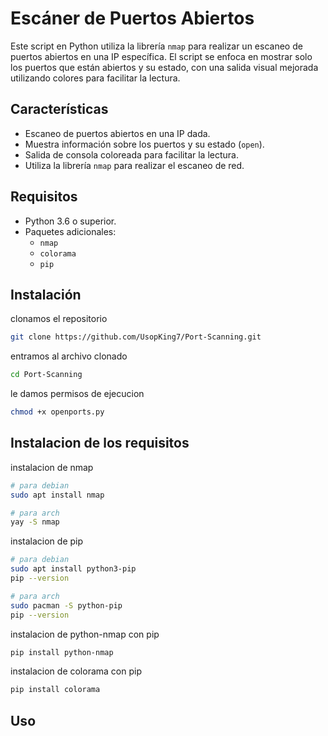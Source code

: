 # Escáner de Puertos Abiertos

Este script en Python utiliza la librería `nmap` para realizar un escaneo de puertos abiertos en una IP específica. El script se enfoca en mostrar solo los puertos que están abiertos y su estado, con una salida visual mejorada utilizando colores para facilitar la lectura.

## Características

- Escaneo de puertos abiertos en una IP dada.
- Muestra información sobre los puertos y su estado (`open`).
- Salida de consola coloreada para facilitar la lectura.
- Utiliza la librería `nmap` para realizar el escaneo de red.

## Requisitos

- Python 3.6 o superior.
- Paquetes adicionales:
  - `nmap`
  - `colorama`
  - `pip`

## Instalación
clonamos el repositorio

```bash
git clone https://github.com/UsopKing7/Port-Scanning.git
```

entramos al archivo clonado

```bash
cd Port-Scanning
```

le damos permisos de ejecucion

```bash
chmod +x openports.py
```

## Instalacion de los requisitos
instalacion de nmap
```bash
# para debian
sudo apt install nmap
```
```bash
# para arch
yay -S nmap
```

instalacion de pip
```bash
# para debian
sudo apt install python3-pip
pip --version
```
```bash
# para arch
sudo pacman -S python-pip
pip --version
```
instalacion de python-nmap con pip
```bash
pip install python-nmap
```
instalacion de colorama con pip
```bash
pip install colorama
```
## Uso
